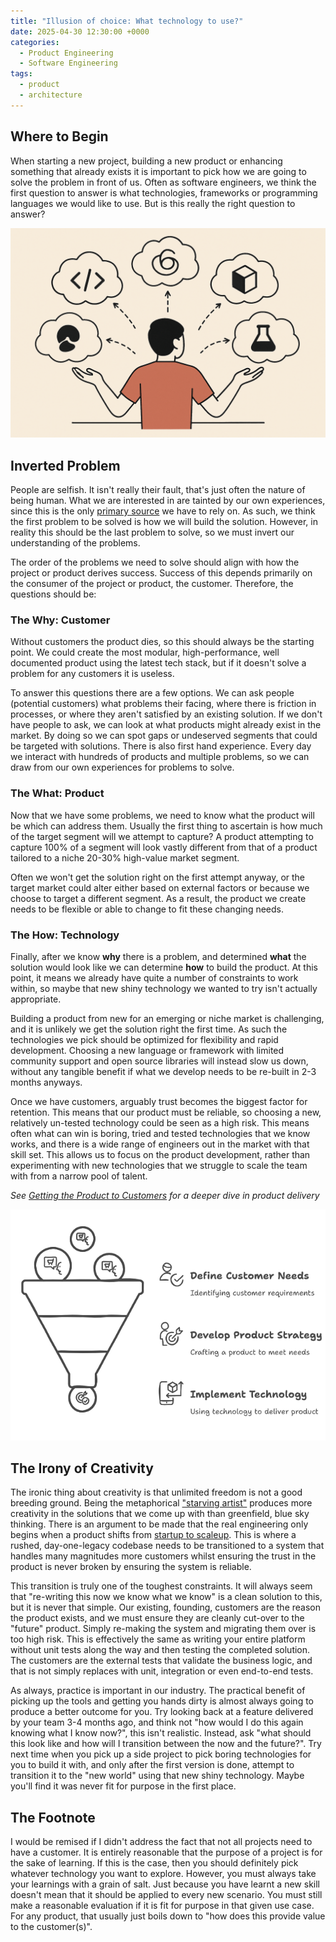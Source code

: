 ```yaml
---
title: "Illusion of choice: What technology to use?"
date: 2025-04-30 12:30:00 +0000
categories:
  - Product Engineering
  - Software Engineering
tags:
  - product
  - architecture
---
```


## Where to Begin

When starting a new project, building a new product or enhancing something that already exists it is important to pick how we are going to solve the problem in front of us. Often as software engineers, we think the first question to answer is what technologies, frameworks or programming languages we would like to use. But is this really the right question to answer?

![Choice to Make](../assets/img/posts/2025-04-30-images/choices-to-make.png) 

## Inverted Problem

People are selfish. It isn't really their fault, that's just often the nature of being human. What we are interested in are tainted by our own experiences, since this is the only [primary source](https://en.wikipedia.org/wiki/Primary_source) we have to rely on. As such, we think the first problem to be solved is how we will build the solution. However, in reality this should be the last problem to solve, so we must invert our understanding of the problems.

The order of the problems we need to solve should align with how the project or product derives success. Success of this depends primarily on the consumer of the project or product, the customer. Therefore, the questions should be:

### The Why: Customer

Without customers the product dies, so this should always be the starting point. We could create the most modular, high-performance, well documented product using the latest tech stack, but if it doesn't solve a problem for any customers it is useless.

To answer this questions there are a few options. We can ask people (potential customers) what problems their facing, where there is friction in processes, or where they aren't satisfied by an existing solution. If we don't have people to ask, we can look at what products might already exist in the market. By doing so we can spot gaps or undeserved segments that could be targeted with solutions. There is also first hand experience. Every day we interact with hundreds of products and multiple problems, so we can draw from our own experiences for problems to solve.

### The What: Product

Now that we have some problems, we need to know what the product will be which can address them. Usually the first thing to ascertain is how much of the target segment will we attempt to capture? A product attempting to capture 100% of a segment will look vastly different from that of a product tailored to a niche 20-30% high-value market segment.

Often we won't get the solution right on the first attempt anyway, or the target market could alter either based on external factors or because we choose to target a different segment. As a result, the product we create needs to be flexible or able to change to fit these changing needs.

### The How: Technology

Finally, after we know **why** there is a problem, and determined **what** the solution would look like we can determine **how** to build the product. At this point, it means we already have quite a number of constraints to work within, so maybe that new shiny technology we wanted to try isn't actually appropriate.

Building a product from new for an emerging or niche market is challenging, and it is unlikely we get the solution right the first time. As such the technologies we pick should be optimized for flexibility and rapid development. Choosing a new language or framework with limited community support and open source libraries will instead slow us down, without any tangible benefit if what we develop needs to be re-built in 2-3 months anyways.

Once we have customers, arguably trust becomes the biggest factor for retention. This means that our product must be reliable, so choosing a new, relatively un-tested technology could be seen as a high risk. This means often what can win is boring, tried and tested technologies that we know works, and there is a wide range of engineers out in the market with that skill set. This allows us to focus on the product development, rather than experimenting with new technologies that we struggle to scale the team with from a narrow pool of talent.

_See [Getting the Product to Customers](../getting-product-to-customers) for a deeper dive in product delivery_

![Problem Pipeline](../assets/img/posts/2025-04-30-images/problem-pipeline.png)

## The Irony of Creativity

The ironic thing about creativity is that unlimited freedom is not a good breeding ground. Being the metaphorical ["starving artist"](https://en.wikipedia.org/wiki/Starving_artist) produces more creativity in the solutions that we come up with than greenfield, blue sky thinking. There is an argument to be made that the real engineering only begins when a product shifts from [startup to scaleup](https://www.forbes.com/sites/sap/2025/04/29/how-finance-leaders-can-drive-growth-in-uncertain-times/). This is where a rushed, day-one-legacy codebase needs to be transitioned to a system that handles many magnitudes more customers whilst ensuring the trust in the product is never broken by ensuring the system is reliable.

This transition is truly one of the toughest constraints. It will always seem that "re-writing this now we know what we know" is a clean solution to this, but it is never that simple. Our existing, founding, customers are the reason the product exists, and we must ensure they are cleanly cut-over to the "future" product. Simply re-making the system and migrating them over is too high risk. This is effectively the same as writing your entire platform without unit tests along the way and then testing the completed solution. The customers are the external tests that validate the business logic, and that is not simply replaces with unit, integration or even end-to-end tests.

As always, practice is important in our industry. The practical benefit of picking up the tools and getting you hands dirty is almost always going to produce a better outcome for you. Try looking back at a feature delivered by your team 3-4 months ago, and think not "how would I do this again knowing what I know now?", this isn't realistic. Instead, ask "what should this look like and how will I transition between the now and the future?". Try next time when you pick up a side project to pick boring technologies for you to build it with, and only after the first version is done, attempt to transition it to the "new world" using that new shiny technology. Maybe you'll find it was never fit for purpose in the first place.

## The Footnote

I would be remised if I didn't address the fact that not all projects need to have a customer. It is entirely reasonable that the purpose of a project is for the sake of learning. If this is the case, then you should definitely pick whatever technology you want to explore. However, you must always take your learnings with a grain of salt. Just because you have learnt a new skill doesn't mean that it should be applied to every new scenario. You must still make a reasonable evaluation if it is fit for purpose in that given use case. For any product, that usually just boils down to "how does this provide value to the customer(s)".
